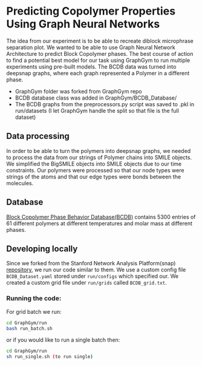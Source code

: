 # Predicting Copolymer Properties Using Graph Neural Networks

The idea from our experiment is to be able to recreate diblock microphrase separation plot. We wanted to be able to use Graph Neural Network Architecture to predict Block Copolymer phases. The best course of action to find a potential best model for our task using GraphGym to run multiple experiments using pre-built models. The BCDB data was turned into deepsnap graphs, where each graph represented a Polymer in a different phase. 

- GraphGym folder was forked from GraphGym repo
- BCDB database class was added in GraphGym/BCDB_Database/
- The BCDB graphs from the preprocessors.py script was saved to .pkl in run/datasets (I let GraphGym handle the split so that file is the full dataset)

## Data processing

In order to be able to turn the polymers into deepsnap graphs, we needed to process the data from our strings of Polymer chains into SMILE objects. We simplified the BigSMILE objects into SMILE objects due to our time constraints. Our polymers were processed so that our node types were strings of the atoms and that our edge types were bonds between the molecules. 

## Database

[Block Copolymer Phase Behavior Database(BCDB)](https://github.com/olsenlabmit/BCDB) contains 5300 entries of 61 different polymers at different temperatures and molar mass at different phases. 

## Developing locally

Since we forked from the Stanford Network Analysis Platform(snap) [repository](https://github.com/snap-stanford/GraphGym/blob/master/README.md), we run our code similar to them. We use a custom config file `BCDB_Dataset.yaml` stored under `run/configs` which specified our. We created a custom grid file under `run/grids` called `BCDB_grid.txt`. 

### Running the code: 

For grid batch we run:

```bash
cd GraphGym/run
bash run_batch.sh 
```

or if you would like to run a single batch then: 

```bash
cd GraphGym/run
sh run_single.sh (to run single)
```

